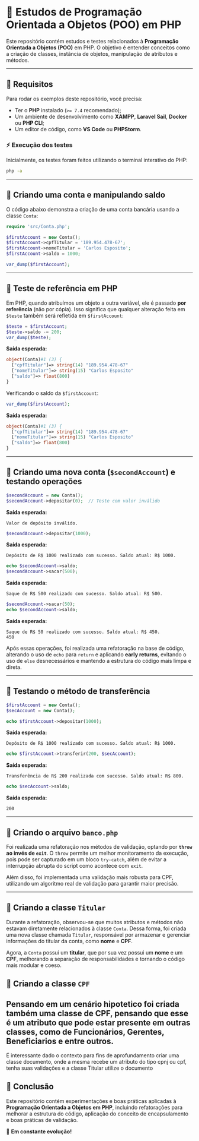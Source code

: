 # 📌 Estudos de Programação Orientada a Objetos (POO) em PHP

Este repositório contém estudos e testes relacionados à **Programação Orientada a Objetos (POO)** em PHP. O objetivo é entender conceitos como a criação de classes, instância de objetos, manipulação de atributos e métodos.

---

## 📌 Requisitos

Para rodar os exemplos deste repositório, você precisa:

- Ter o **PHP** instalado (`>= 7.4` recomendado);
- Um ambiente de desenvolvimento como **XAMPP**, **Laravel Sail**, **Docker** ou **PHP CLI**;
- Um editor de código, como **VS Code** ou **PHPStorm**.

### ⚡ Execução dos testes
Inicialmente, os testes foram feitos utilizando o terminal interativo do PHP:
```sh
php -a
```

---

## 📌 Criando uma conta e manipulando saldo

O código abaixo demonstra a criação de uma conta bancária usando a classe `Conta`:

```php
require 'src/Conta.php';

$firstAccount = new Conta();
$firstAccount->cpfTitular = '189.954.478-67';
$firstAccount->nomeTitular = 'Carlos Esposito';
$firstAccount->saldo = 1000;

var_dump($firstAccount);
```

---

## 📌 Teste de referência em PHP

Em PHP, quando atribuímos um objeto a outra variável, ele é passado **por referência** (não por cópia). Isso significa que qualquer alteração feita em `$teste` também será refletida em `$firstAccount`:

```php
$teste = $firstAccount;
$teste->saldo -= 200;
var_dump($teste);
```

**Saída esperada:**
```php
object(Conta)#1 (3) {
  ["cpfTitular"]=> string(14) "189.954.478-67"
  ["nomeTitular"]=> string(15) "Carlos Esposito"
  ["saldo"]=> float(800)
}
```

Verificando o saldo da `$firstAccount`:

```php
var_dump($firstAccount);
```

**Saída esperada:**
```php
object(Conta)#1 (3) {
  ["cpfTitular"]=> string(14) "189.954.478-67"
  ["nomeTitular"]=> string(15) "Carlos Esposito"
  ["saldo"]=> float(800)
}
```

---

## 📌 Criando uma nova conta (`$secondAccount`) e testando operações

```php
$secondAccount = new Conta();
$secondAccount->depositar(0);  // Teste com valor inválido
```

**Saída esperada:**
```
Valor de depósito inválido.
```

```php
$secondAccount->depositar(1000);
```

**Saída esperada:**
```
Depósito de R$ 1000 realizado com sucesso. Saldo atual: R$ 1000.
```

```php
echo $secondAccount->saldo;
$secondAccount->sacar(500);
```

**Saída esperada:**
```
Saque de R$ 500 realizado com sucesso. Saldo atual: R$ 500.
```

```php
$secondAccount->sacar(50);
echo $secondAccount->saldo;
```

**Saída esperada:**
```
Saque de R$ 50 realizado com sucesso. Saldo atual: R$ 450.
450
```

Após essas operações, foi realizada uma refatoração na base de código, alterando o uso de `echo` para `return` e aplicando **early returns**, evitando o uso de `else` desnecessários e mantendo a estrutura do código mais limpa e direta.

---

## 📌 Testando o método de transferência

```php
$firstAccount = new Conta();
$secAccount = new Conta();

echo $firstAccount->depositar(1000);
```

**Saída esperada:**
```
Depósito de R$ 1000 realizado com sucesso. Saldo atual: R$ 1000.
```

```php
echo $firstAccount->transferir(200, $secAccount);
```

**Saída esperada:**
```
Transferência de R$ 200 realizada com sucesso. Saldo atual: R$ 800.
```

```php
echo $secAccount->saldo;
```

**Saída esperada:**
```
200
```

---

## 📌 Criando o arquivo `banco.php`

Foi realizada uma refatoração nos métodos de validação, optando por **`throw` ao invés de `exit`**. O `throw` permite um melhor monitoramento da execução, pois pode ser capturado em um bloco `try-catch`, além de evitar a interrupção abrupta do script como acontece com `exit`.

Além disso, foi implementada uma validação mais robusta para CPF, utilizando um algoritmo real de validação para garantir maior precisão.

---

## 📌 Criando a classe `Titular`

Durante a refatoração, observou-se que muitos atributos e métodos não estavam diretamente relacionados à classe `Conta`. Dessa forma, foi criada uma nova classe chamada `Titular`, responsável por armazenar e gerenciar informações do titular da conta, como **nome** e **CPF**.

Agora, a `Conta` possui um **titular**, que por sua vez possui um **nome** e um **CPF**, melhorando a separação de responsabilidades e tornando o código mais modular e coeso.

## 📌 Criando a classe `CPF`

Pensando em um cenário hipotetico foi criada também uma classe de CPF, pensando que esse é um atributo que pode estar presente em outras classes, como de Funcionários, Gerentes, Beneficiarios e entre outros. 
---

É interessante dado o contexto para fins de aprofundamento criar uma classe documento, onde a mesma recebe um atributo do tipo cpnj ou cpf, tenha suas validações e a classe Titular utilize o documento

## 📌 Conclusão

Este repositório contém experimentações e boas práticas aplicadas à **Programação Orientada a Objetos em PHP**, incluindo refatorações para melhorar a estrutura do código, aplicação do conceito de encapsulamento e boas práticas de validação.

🚀 **Em constante evolução!**

